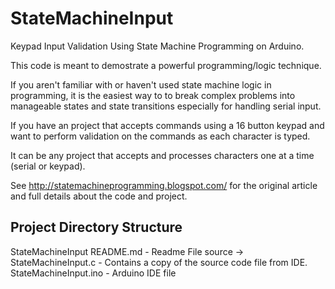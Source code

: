 # StateMachineInput

Keypad Input Validation Using State Machine Programming on Arduino.

This code is meant to demostrate a powerful programming/logic technique.

If you aren't familiar with or haven't used state machine logic in programming, it is the 
easiest way to to break complex problems into manageable states and state transitions 
especially for handling serial input.

If you have an project that accepts commands using a 16 button keypad and want to 
perform validation on the commands as each character is typed.

It can be any project that accepts and processes characters one at a time (serial or keypad).

See http://statemachineprogramming.blogspot.com/ for the original article and full details about the code and project.

## Project Directory Structure

StateMachineInput
  README.md - Readme File
  source -> StateMachineInput.c - Contains a copy of the source code file from IDE.
  StateMachineInput.ino - Arduino IDE file
